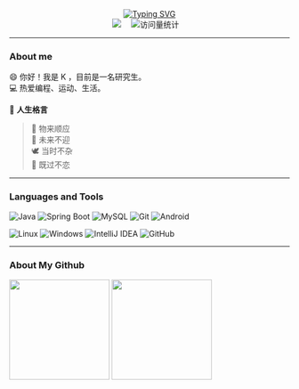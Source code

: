 <div align="center">

  <!-- 打字效果标题 -->
  <a href="https://github.com/Yskkkkk">
    <img src="https://readme-typing-svg.demolab.com?font=Fira+Code&pause=1000&color=1F8ACB&center=true&vCenter=true&width=500&lines=System.out.println(%22Hello+World!%22);Hi%2C+I'm+遇+安!;Java+Developer+%7C+Backend+Engineer;Keep+Learning%2C+Keep+Coding." alt="Typing SVG" />
  </a>

  <!-- 个人资料徽标 -->
  <div>
    <a href="https://blog.csdn.net/ysk_0904"><img src="https://img.shields.io/badge/Website-博客-8c36db" /></a>&emsp;
    <img src="https://komarev.com/ghpvc/?username=Yskkkkk&label=Profile+Views&color=orange&style=flat" alt="访问量统计" />&emsp;
  </div>

</div>

---

### About me

😄 你好！我是 K ，目前是一名研究生。  
💻 热爱编程、运动、生活。  

🪷 **人生格言**  
> 🍃 物来顺应  
> 🌅 未来不迎  
> 🕊 当时不杂  
> 🌙 既过不恋  

---

### Languages and Tools

![Java](https://img.shields.io/badge/Java-%23ED8B00.svg?style=flat&logo=openjdk&logoColor=white)
![Spring Boot](https://img.shields.io/badge/SpringBoot-%236DB33F.svg?style=flat&logo=springboot&logoColor=white)
![MySQL](https://img.shields.io/badge/MySQL-%2300f.svg?style=flat&logo=mysql&logoColor=white)
![Git](https://img.shields.io/badge/Git-%23F05033.svg?style=flat&logo=git&logoColor=white)
![Android](https://img.shields.io/badge/Android-%233DDC84.svg?style=flat&logo=android&logoColor=white)

![Linux](https://img.shields.io/badge/Linux-FCC624?logo=linux&logoColor=000&style=flat)
![Windows](https://img.shields.io/badge/Windows-0078D6?logo=windows&logoColor=fff&style=flat)
![IntelliJ IDEA](https://img.shields.io/badge/IDE-IntelliJ%20IDEA-purple?logo=intellijidea&logoColor=white)
![GitHub](https://img.shields.io/badge/GitHub-181717?logo=github&logoColor=fff&style=flat)

---

### About My Github

<div align="left">
  <img height='180' src="https://github-readme-stats.vercel.app/api/top-langs/?username=Yskkkkk&layout=compact&langs_count=8" align="center" />
  <img height='180' src="https://github-readme-stats.vercel.app/api?username=Yskkkkk&show_icons=true" align="center" />
</div>
